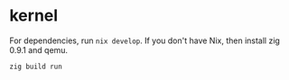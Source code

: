 # kernel

For dependencies, run `nix develop`. If you don't have Nix, then install zig 0.9.1 and qemu.

```
zig build run
```
